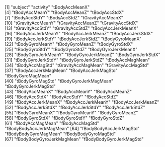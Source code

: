 


[1] "subject"                  "activity"                 "tBodyAccMeanX"           
 [4] "tBodyAccMeanY"            "tBodyAccMeanZ"            "tBodyAccStdX"            
 [7] "tBodyAccStdY"             "tBodyAccStdZ"             "tGravityAccMeanX"        
[10] "tGravityAccMeanY"         "tGravityAccMeanZ"         "tGravityAccStdX"         
[13] "tGravityAccStdY"          "tGravityAccStdZ"          "tBodyAccJerkMeanX"       
[16] "tBodyAccJerkMeanY"        "tBodyAccJerkMeanZ"        "tBodyAccJerkStdX"        
[19] "tBodyAccJerkStdY"         "tBodyAccJerkStdZ"         "tBodyGyroMeanX"          
[22] "tBodyGyroMeanY"           "tBodyGyroMeanZ"           "tBodyGyroStdX"           
[25] "tBodyGyroStdY"            "tBodyGyroStdZ"            "tBodyGyroJerkMeanX"      
[28] "tBodyGyroJerkMeanY"       "tBodyGyroJerkMeanZ"       "tBodyGyroJerkStdX"       
[31] "tBodyGyroJerkStdY"        "tBodyGyroJerkStdZ"        "tBodyAccMagMean"         
[34] "tBodyAccMagStd"           "tGravityAccMagMean"       "tGravityAccMagStd"       
[37] "tBodyAccJerkMagMean"      "tBodyAccJerkMagStd"       "tBodyGyroMagMean"        
[40] "tBodyGyroMagStd"          "tBodyGyroJerkMagMean"     "tBodyGyroJerkMagStd"     
[43] "fBodyAccMeanX"            "fBodyAccMeanY"            "fBodyAccMeanZ"           
[46] "fBodyAccStdX"             "fBodyAccStdY"             "fBodyAccStdZ"            
[49] "fBodyAccJerkMeanX"        "fBodyAccJerkMeanY"        "fBodyAccJerkMeanZ"       
[52] "fBodyAccJerkStdX"         "fBodyAccJerkStdY"         "fBodyAccJerkStdZ"        
[55] "fBodyGyroMeanX"           "fBodyGyroMeanY"           "fBodyGyroMeanZ"          
[58] "fBodyGyroStdX"            "fBodyGyroStdY"            "fBodyGyroStdZ"           
[61] "fBodyAccMagMean"          "fBodyAccMagStd"           "fBodyBodyAccJerkMagMean" 
[64] "fBodyBodyAccJerkMagStd"   "fBodyBodyGyroMagMean"     "fBodyBodyGyroMagStd"     
[67] "fBodyBodyGyroJerkMagMean" "fBodyBodyGyroJerkMagStd" 
